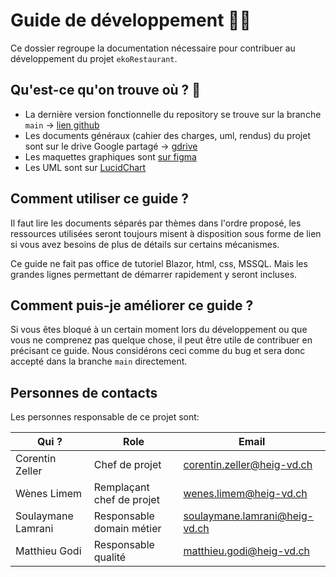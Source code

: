 # Guide de développement 👨‍💻

Ce dossier regroupe la documentation nécessaire pour contribuer au développement
du projet `ekoRestaurant`.

## Qu'est-ce qu'on trouve où ? 👀

* La dernière version fonctionnelle du repository se trouve sur la branche
  `main` → [lien github](https://github.com/WenesLimem/PRO) 
* Les documents généraux (cahier des charges, uml, rendus) du projet sont sur le
  drive Google partagé →
  [gdrive](https://drive.google.com/drive/folders/1D29Yv99zekFsN-WVh2b1xMZJoekoGCji?usp=sharing)
* Les maquettes graphiques sont 
  [sur figma](https://www.figma.com/file/MO6bg34RGfaSVGcBIAXyvm/EkoRestaurant)
* Les UML sont sur 
  [LucidChart]( https://lucid.app/lucidchart/invitations/accept/492f8309-5489-4a34-a2bd-6df0d30ca325)

## Comment utiliser ce guide ?

Il faut lire les documents séparés par thèmes dans l'ordre proposé, les
ressources utilisées seront toujours misent à disposition sous forme de lien si
vous avez besoins de plus de détails sur certains mécanismes.

Ce guide ne fait pas office de tutoriel Blazor, html, css, MSSQL. Mais les
grandes lignes permettant de démarrer rapidement y seront incluses.

## Comment puis-je améliorer ce guide ?

Si vous êtes bloqué à un certain moment lors du développement ou que vous ne
comprenez pas quelque chose, il peut être utile de contribuer en précisant ce
guide. Nous considérons ceci comme du bug et sera donc accepté dans la branche
`main` directement.

## Personnes de contacts

Les personnes responsable de ce projet sont:

| Qui ?              | Role                      | Email                         |
| ------------------ | ------------------------- | ----------------------------- |
| Corentin Zeller    | Chef de projet            | corentin.zeller@heig-vd.ch    |
| Wènes Limem        | Remplaçant chef de projet | wenes.limem@heig-vd.ch        |
| Soulaymane Lamrani | Responsable domain métier | soulaymane.lamrani@heig-vd.ch |
| Matthieu Godi      | Responsable qualité       | matthieu.godi@heig-vd.ch      |

